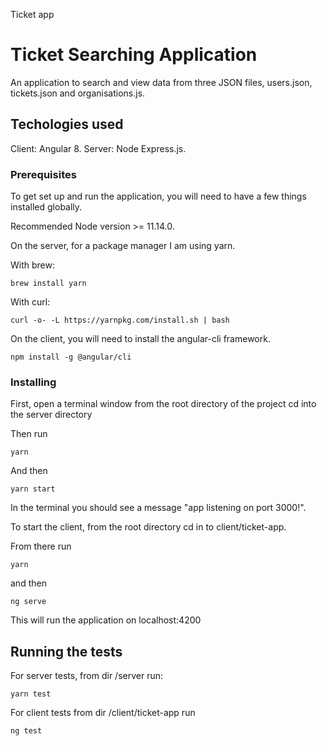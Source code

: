 Ticket app

# Ticket Searching Application

An application to search and view data from three JSON files, users.json, tickets.json and organisations.js.

## Techologies used

Client: Angular 8.
Server: Node Express.js.



### Prerequisites

To get set up and run the application, you will need to have a few things installed globally.

Recommended Node version >= 11.14.0.


On the server, for a package manager I am using yarn.

With brew: 

```
brew install yarn
```

With curl:
```
curl -o- -L https://yarnpkg.com/install.sh | bash
```

On the client, you will need to install the angular-cli framework.

```
npm install -g @angular/cli
```


### Installing

First, open a terminal window from the root directory of the project cd into the server directory

Then run

```
yarn
```

And then

```
yarn start
```

In the terminal you should see a message "app listening on port 3000!".


To start the client, from the root directory cd in to client/ticket-app.

From there run 
```
yarn
```
and then

```
ng serve
```

This will run the application on localhost:4200

## Running the tests

For server tests, from dir /server run:

```
yarn test
```

For client tests from dir /client/ticket-app run 

```ng test```



